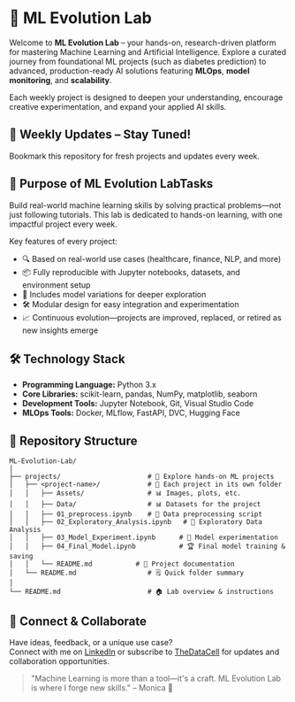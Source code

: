 # 🧠 ML Evolution Lab

Welcome to **ML Evolution Lab** – your hands-on, research-driven platform for mastering Machine Learning and Artificial Intelligence. Explore a curated journey from foundational ML projects (such as diabetes prediction) to advanced, production-ready AI solutions featuring **MLOps**, **model monitoring**, and **scalability**.

Each weekly project is designed to deepen your understanding, encourage creative experimentation, and expand your applied AI skills.

## 🚀 Weekly Updates – Stay Tuned!

Bookmark this repository for fresh projects and updates every week.

## 🌱 Purpose of ML Evolution LabTasks


Build real-world machine learning skills by solving practical problems—not just following tutorials. This lab is dedicated to hands-on learning, with one impactful project every week.

Key features of every project:
- 🔍 Based on real-world use cases (healthcare, finance, NLP, and more)
- 📦 Fully reproducible with Jupyter notebooks, datasets, and environment setup
- 🧪 Includes model variations for deeper exploration
- 🛠️ Modular design for easy integration and experimentation
- 📈 Continuous evolution—projects are improved, replaced, or retired as new insights emerge

## 🛠️ Technology Stack

- **Programming Language:** Python 3.x
- **Core Libraries:** scikit-learn, pandas, NumPy, matplotlib, seaborn
- **Development Tools:** Jupyter Notebook, Git, Visual Studio Code
- **MLOps Tools:** Docker, MLflow, FastAPI, DVC, Hugging Face

## 📁 Repository Structure
```
ML-Evolution-Lab/
│
├── projects/                      # 🚧 Explore hands-on ML projects
│   ├── <project-name>/            # 📁 Each project in its own folder
│   │   ├── Assets/                # 📊 Images, plots, etc.
│   │   ├── Data/                  # 📊 Datasets for the project
│   │   ├── 01_preprocess.ipynb    # 🧹 Data preprocessing script
│   │   ├── 02_Exploratory_Analysis.ipynb   # 🔎 Exploratory Data Analysis
│   │   ├── 03_Model_Experiment.ipynb      # 🧪 Model experimentation
│   │   ├── 04_Final_Model.ipynb           # 🏆 Final model training & saving
│   │   └── README.md           # 📖 Project documentation
│   └── README.md                  # 🗒️ Quick folder summary
│
└── README.md                      # 🏠 Lab overview & instructions
```

## 💌 Connect & Collaborate

Have ideas, feedback, or a unique use case?  
Connect with me on [LinkedIn](https://www.linkedin.com/in/monica-ashokkumar/) or subscribe to [TheDataCell](https://thedatacell.substack.com/) for updates and collaboration opportunities.

> "Machine Learning is more than a tool—it's a craft. ML Evolution Lab is where I forge new skills." – Monica 💙

